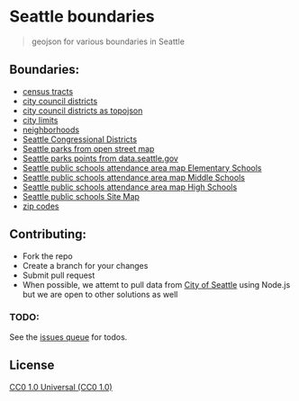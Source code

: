 # Seattle boundaries

> geojson for various boundaries in Seattle

## Boundaries:

- [census tracts](/data/census-tracts.geojson)
- [city council districts](/data/city-council-districts.geojson)
- [city council districts as topojson](/data/city-council-districts.topojson.json)
- [city limits](/data/city-limits.geojson)
- [neighborhoods](/data/neighborhoods.geojson)
- [Seattle Congressional Districts](/data/seattle-congress.geojson)
- [Seattle parks from open street map](/data/seattle-parks-osm.geojson)
- [Seattle parks points from data.seattle.gov](/data/seattle-parks-points.geojson)
- [Seattle public schools attendance area map Elementary Schools](/data/sps_attendance_area_ES.geojson)
- [Seattle public schools attendance area map Middle Schools](/data/sps_attendance_area_MS.geojson)
- [Seattle public schools attendance area map High Schools](/data/sps_attendance_area_HS.geojson)
- [Seattle public schools Site Map](/data/sps_school_site_2015_2016.geojson)
- [zip codes](/data/zip-codes.geojson)

## Contributing:
- Fork the repo
- Create a branch for your changes
- Submit pull request
- When possible, we attemt to pull data from [City of Seattle](https://data.seattle.gov/) using Node.js but we are open to other solutions
  as well

### TODO:

See the [issues queue](http://github.com/openseattle/seattle-boundaries/issues) for todos.

## License
[CC0 1.0 Universal (CC0 1.0)](https://creativecommons.org/publicdomain/zero/1.0/)
